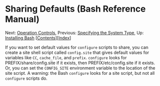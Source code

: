 # Sharing Defaults \(Bash Reference Manual\)

 Next: [Operation Controls](operation-controls-bash-reference-manual.md#Operation-Controls), Previous: [Specifying the System Type](specifying-the-system-type-bash-reference-manual.md#Specifying-the-System-Type), Up: [Installing Bash](installing-bash-bash-reference-manual.md#Installing-Bash)   \[[Contents]()\]\[[Index](indexes-bash-reference-manual.md#Indexes)\]

If you want to set default values for `configure` scripts to share, you can create a site shell script called `config.site` that gives default values for variables like `CC`, `cache_file`, and `prefix`. `configure` looks for PREFIX/share/config.site if it exists, then PREFIX/etc/config.site if it exists. Or, you can set the `CONFIG_SITE` environment variable to the location of the site script. A warning: the Bash `configure` looks for a site script, but not all `configure` scripts do.

